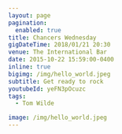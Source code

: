 ```yaml
---
layout: page
pagination:
  enabled: true
title: Chancers Wednesday
gigDateTime: 2018/01/21 20:30
venue: The International Bar
date: 2015-10-22 15:59:00-0400
inline: true
bigimg: /img/hello_world.jpeg
subtitle: Get ready to rock
youtubeId: yeFN3pOcuzc
tags:
  - Tom Wilde

image: /img/hello_world.jpeg
---
```

